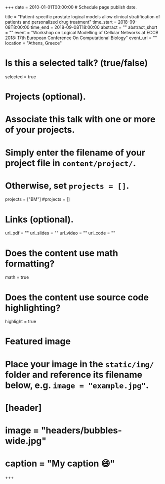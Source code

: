 +++
date = 2010-01-01T00:00:00  # Schedule page publish date.

title = "Patient-specific prostate logical models allow clinical stratification of patients and personalized drug treatment"
time_start = 2018-09-08T8:00:00
time_end = 2018-09-08T18:00:00
abstract = ""
abstract_short = ""
event = "Workshop on Logical Modelling of Cellular Networks at ECCB 2018: 17th European Conference On Computational Biology"
event_url = ""
location = "Athens, Greece"

# Is this a selected talk? (true/false)
selected = true

# Projects (optional).
#   Associate this talk with one or more of your projects.
#   Simply enter the filename of your project file in `content/project/`.
#   Otherwise, set `projects = []`.
projects = ["BM"]
#projects = []

# Links (optional).
url_pdf = ""
url_slides = ""
url_video = ""
url_code = ""

# Does the content use math formatting?
math = true

# Does the content use source code highlighting?
highlight = true

# Featured image
# Place your image in the `static/img/` folder and reference its filename below, e.g. `image = "example.jpg"`.
# [header]
# image = "headers/bubbles-wide.jpg"
# caption = "My caption :smile:"

+++
